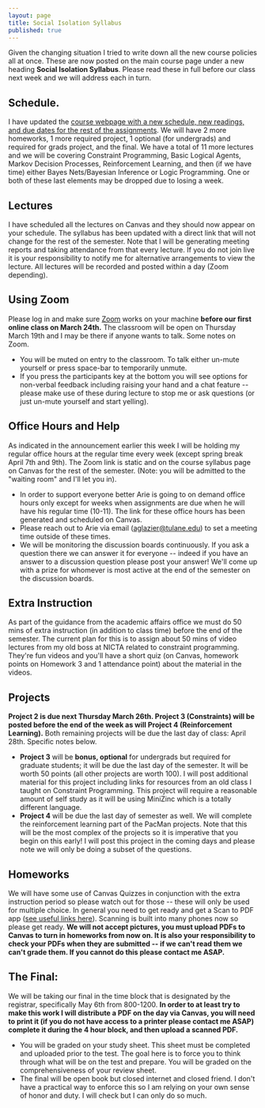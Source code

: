 ```yaml
---
layout: page
title: Social Isolation Syllabus
published: true
---
```


Given the changing situation I tried to write down all the new course policies all at once.  These are now posted on the main course page under a new heading **Social Isolation Syllabus**.  Please read these in full before our class next week and we will address each in turn.

## Schedule. 

I have updated the [course webpage with a new schedule, new readings, and due dates for the rest of the assignments](https://nmattei.github.io/cmps3140/schedule).  We will have 2 more homeworks, 1 more required project, 1 optional (for undergrads) and required for grads project, and the final.  We have a total of 11 more lectures and we will be covering Constraint Programming, Basic Logical Agents, Markov Decision Processes, Reinforcement Learning, and then (if we have time) either Bayes Nets/Bayesian Inference or Logic Programming.  One or both of these last elements may be dropped due to losing a week.

## Lectures

I have scheduled all the lectures on Canvas and they should now appear on your schedule.  The syllabus has been updated with a direct link that will not change for the rest of the semester.  Note that I will be generating meeting reports and taking attendance from that every lecture.  If you do not join live it is your responsibility to notify me for alternative arrangements to view the lecture.  All lectures will be recorded and posted within a day (Zoom depending).

## Using Zoom

Please log in and make sure [Zoom](http://tulane.zoom.us) works on your machine **before our first online class on March 24th.**  The classroom will be open on Thursday March 19th and I may be there if anyone wants to talk.  Some notes on Zoom.
  * You will be muted on entry to the classroom.  To talk either un-mute yourself or press space-bar to temporarily unmute.
  * If you press the participants key at the bottom you will see options for non-verbal feedback including raising your hand and a chat feature -- please make use of these during lecture to stop me or ask questions (or just un-mute yourself and start yelling).

## Office Hours and Help

As indicated in the announcement earlier this week I will be holding my regular office hours at the regular time every week (except spring break April 7th and 9th).  The Zoom link is static and on the course syllabus page on Canvas for the rest of the semester. (Note: you will be admitted to the "waiting room" and I'll let you in).
  * In order to support everyone better Arie is going to on demand office hours only except for weeks when assignments are due when he will have his regular time (10-11).  The link for these office hours has been generated and scheduled on Canvas.
  * Please reach out to Arie via email (aglazier@tulane.edu) to set a meeting time outside of these times.
  * We will be monitoring the discussion boards continuously.  If you ask a question there we can answer it for everyone -- indeed if you have an answer to a discussion question please post your answer!  We'll come up with a prize for whomever is most active at the end of the semester on the discussion boards. 

## Extra Instruction

As part of the guidance from the academic affairs office we must do 50 mins of extra instruction (in addition to class time) before the end of the semester.  The current plan for this is to assign about 50 mins of video lectures from my old boss at NICTA related to constraint programming.  They're fun videos and you'll have a short quiz (on Canvas, homework points on Homework 3 and 1 attendance point) about the material in the videos.

## Projects

**Project 2 is due next Thursday March 26th.  Project 3 (Constraints) will be posted before the end of the week as will Project 4 (Reinforcement Learning).**  Both remaining projects will be due the last day of class: April 28th.  Specific notes below.
  * **Project 3** will be **bonus, optional** for undergrads but required for graduate students; it will be due the last day of the semester.  It will be worth 50 points (all other projects are worth 100).  I will post additional material for this project including links for resources from an old class I taught on Constraint Programming.  This project will require a reasonable amount of self study as it will be using MiniZinc which is a totally different language.
  * **Project 4** will be due the last day of semester as well.  We will complete the reinforcement learning part of the PacMan projects.  Note that this will be the most complex of the projects so it is imperative that you begin on this early!  I will post this project in the coming days and please note we will only be doing a subset of the questions.

## Homeworks

We will have some use of Canvas Quizzes in conjunction with the extra instruction period so please watch out for those -- these will only be used for multiple choice.  In general you need to get ready and get a Scan to PDF app ([see useful links here](https://fossbytes.com/best-android-scanner-apps/)).  Scanning is built into many phones now so please get ready.  **We will not accept pictures, you must upload PDFs to Canvas to turn in homeworks from now on.  It is also your responsibility to check your PDFs when they are submitted -- if we can't read them we can't grade them.  If you cannot do this please contact me ASAP.**

## The Final: 

We will be taking our final in the time block that is designated by the registrar, specifically May 6th from 800-1200.  **In order to at least try to make this work I will distribute a PDF on the day via Canvas, you will need to print it (if you do not have access to a printer please contact me ASAP) complete it during the 4 hour block, and then upload a scanned PDF.**
  * You will be graded on your study sheet.  This sheet must be completed and uploaded prior to the test.  The goal here is to force you to think through what will be on the test and prepare.  You will be graded on the comprehensiveness of your review sheet.
  * The final will be open book but closed internet and closed friend.  I don't have a practical way to enforce this so I am relying on your own sense of honor and duty.  I will check but I can only do so much.